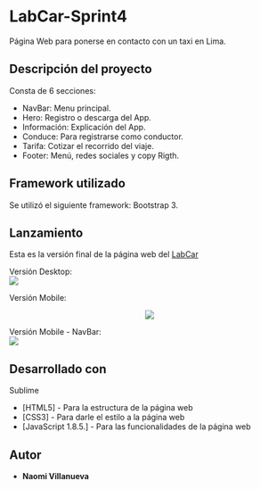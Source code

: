 # LabCar-Sprint4

Página Web para ponerse en contacto con un taxi en Lima.

## Descripción del proyecto

Consta de 6 secciones:

* NavBar: Menu principal.
* Hero: Registro o descarga del App.
* Información: Explicación del App.
* Conduce: Para registrarse como conductor.
* Tarifa: Cotizar el recorrido del viaje.
* Footer: Menú, redes sociales y copy Rigth.

## Framework utilizado

Se utilizó el siguiente framework: Bootstrap 3.

## Lanzamiento 

Esta es la versión final de la página web del <a href="https://naovillaj.github.io/LabCar-Sprint4/">LabCar</a>

Versión Desktop: 
<br><img src="assets/img/vistas/desktop.png">

Versión Mobile:
<br><center><img src="assets/img/vistas/mobile.png"></center>

Versión Mobile - NavBar: 
<br><img src="assets/img/vistas/mobile-navbar.png">

## Desarrollado con

Sublime 

* [HTML5] - Para la estructura de la página web
* [CSS3] - Para darle el estilo a la página web
* [JavaScript 1.8.5.] - Para las funcionalidades de la página web

## Autor

* **Naomi Villanueva** 
